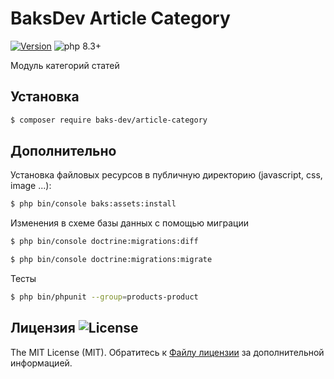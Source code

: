 # BaksDev Article Category

[![Version](https://img.shields.io/badge/version-7.1.0-blue)](https://github.com/baks-dev/article-category/releases)
![php 8.3+](https://img.shields.io/badge/php-min%208.3-red.svg)

Модуль категорий статей

## Установка

``` bash
$ composer require baks-dev/article-category
```

## Дополнительно

Установка файловых ресурсов в публичную директорию (javascript, css, image ...):

``` bash
$ php bin/console baks:assets:install
```


Изменения в схеме базы данных с помощью миграции

``` bash
$ php bin/console doctrine:migrations:diff

$ php bin/console doctrine:migrations:migrate
```

Тесты

``` bash
$ php bin/phpunit --group=products-product
```


## Лицензия ![License](https://img.shields.io/badge/MIT-green)

The MIT License (MIT). Обратитесь к [Файлу лицензии](LICENSE.md) за дополнительной информацией.

